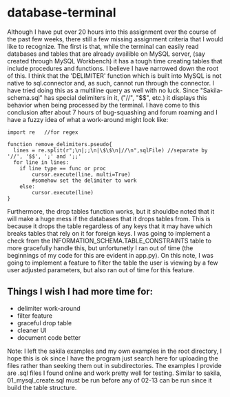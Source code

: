 # database-terminal

Although I have put over 20 hours into this assignment over the course of the past few weeks, there still a few missing assignment criteria that I would like to recognize. The first is that, while the terminal can easily read databases and tables that are already availible on MySQL server, (say created through MySQL Workbench) it has a tough time creating tables that include procedures and functions. I believe I have narrowed down the root of this. I think that the 'DELIMITER' function which is built into MySQL is not native to sql.connector and, as such, cannot run through the connector. I have tried doing this as a multiline query as well with no luck. Since "Sakila-schema.sql" has special delimiters in it, ("//", "$$", etc.) it displays this behavior when being processed by the terminal. I have come to this conclusion after about 7 hours of bug-squashing and forum roaming and I have a fuzzy idea of what a work-around might look like:

```
import re   //for regex

function remove_delimiters.pseudo{
  lines = re.split(r";\n|;;\n|\$\$\n|//\n",sqlFile) //separate by '//', '$$', ';' and ';;'
  for line in lines:
    if line type == func or proc
        cursor.execute(line, multi=True)
        #somehow set the delimiter to work
    else:
        cursor.execute(line)
}
```

Furthermore, the drop tables function works, but it shouldbe noted that it will make a huge mess if the databases that it drops tables from. This is because it drops the table regardless of any keys that it may have which breaks tables that rely on it for foreign keys. I was going to implement a check from the INFORMATION_SCHEMA.TABLE_CONSTRAINTS table to more gracefully handle this, but unfortunetly I ran out of time (the beginnings of my code for this are evident in app.py). On this note, I was going to implement a feature to filter the table the user is viewing by a few user adjusted parameters, but also ran out of time for this feature. 

## Things I wish I had more time for:
- delimiter work-around 
- filter feature
- graceful drop table
- cleaner UI
- document code better


Note:
    I left the sakila examples and my own examples in the root directory, I hope this is ok since I have the program just search here for uploading the files rather than seeking them out in subdirectories. The examples I provide are .sql files I found online and work pretty well for testing. Similar to sakila, 01_mysql_create.sql must be run before any of 02-13 can be run since it build the table structure.